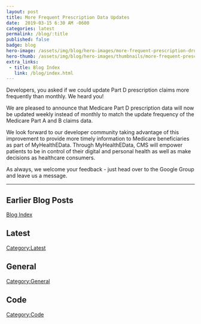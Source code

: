 ```yaml
---
layout: post
title: More Frequent Prescription Data Updates
date:  2019-03-15 6:30 AM -0600
categories: latest
permalink: /blog/:title
published: false
badge: blog
hero-image: /assets/img/blog/hero-images/more-frequent-prescription-drug-updates.jpg
hero-thumb: /assets/img/blog/hero-images/thumbnails/more-frequent-prescription-drug-updates.jpg
extra_links:
 - title: Blog Index
   link: /blog/index.html
---
```


Developers, you asked if we could update Part D prescription claims more frequently than monthly. We heard you!

We are pleased to announce that Medicare Part D prescription data will now be updated weekly instead of monthly to match the update frequency of the Medicare Part A and B claims data. 

We look forward to our developer community taking advantage of this improvement to provide more timely information to Medicare beneficiaries as part of MyHealthEData. Through MyHealthEData, CMS will empower patients to be in control of their digital and personal health as well as make decisions as healthcare consumers.

As always, we welcome your feedback - just head over to the Google Group and leave us a message.

---
## Earlier Blog Posts

[Blog Index](/blog/)

## Latest
[Category:Latest](/blog/category/latest.html)

## General
[Category:General](/blog/category/general.html)

## Code
[Category:Code](/blog/category/code.html)
